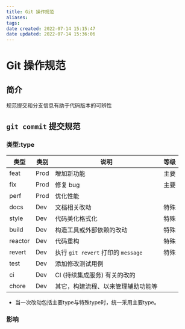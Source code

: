 ```yaml
---
title: Git 操作规范
aliases: 
tags: 
date created: 2022-07-14 15:15:47
date updated: 2022-07-14 15:36:06
---
```


# Git 操作规范

## 简介

规范提交和分支信息有助于代码版本的可辨性

## `git commit` 提交规范

### 类型:type

| 类型    | 类别 | 说明                               | 等级 |
| ------- | ---- | ---------------------------------- | ---- |
| feat    | Prod | 增加新功能                         |    主要  |
| fix     | Prod | 修复 bug                           |    主要  |
| perf    | Prod | 优化性能                           |      |
| docs    | Dev  | 文档相关改动                       |   特殊   |
| style   | Dev  | 代码美化格式化                     |  特殊    |
| build   | Dev  | 构造工具或外部依赖的改动           |  特殊    |
| reactor | Dev  | 代码重构                           |   特殊   |
| revert  | Dev  | 执行 `git revert` 打印的 `message` |   特殊   |
| test    | Dev  | 添加修改测试用例                   |      |
| ci      | Dev  | CI (持续集成服务) 有关的改的       |      |
| chore   | Dev  | 其它，构建流程、以来管理辅助功能等 |      |
- 当一次改动包括主要type与特殊type时，统一采用主要type。
### 影响
